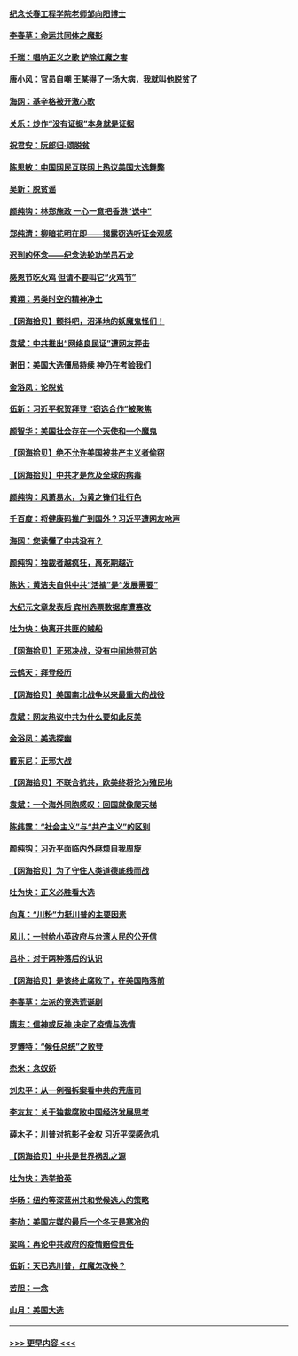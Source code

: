 #### [纪念长春工程学院老师邹向阳博士](../pages/nsc993/n12585390.md?t=12020451) 
#### [李春草：命运共同体之魔影](../pages/nsc993/n12585026.md?t=12020451) 
#### [千瑞：唱响正义之歌 铲除红魔之害](../pages/nsc993/n12585002.md?t=12020451) 
#### [唐小风：官员自嘲 王某得了一场大病，我就叫他脱贫了](../pages/nsc993/n12584981.md?t=12020451) 
#### [海网：基辛格被开激心歌](../pages/nsc993/n12584946.md?t=12020451) 
#### [关乐：炒作“没有证据”本身就是证据](../pages/nsc993/n12583146.md?t=12020451) 
#### [祝君安：阮郎归‧颂脱贫](../pages/nsc993/n12583119.md?t=12020451) 
#### [陈思敏：中国网民互联网上热议美国大选舞弊](../pages/nsc993/n12582845.md?t=12020451) 
#### [吴新：脱贫谣](../pages/nsc993/n12580839.md?t=12020451) 
#### [颜纯钩：林郑施政 一心一意把香港“送中”](../pages/nsc993/n12580805.md?t=12020451) 
#### [郑纯清：柳暗花明在即——揭露窃选听证会观感](../pages/nsc993/n12580795.md?t=12020451) 
#### [迟到的怀念——纪念法轮功学员石龙](../pages/nsc993/n12580245.md?t=12020451) 
#### [感恩节吃火鸡  但请不要叫它“火鸡节”](../pages/nsc993/n12580252.md?t=12020451) 
#### [黄翔：另类时空的精神净土](../pages/nsc993/n12578638.md?t=12020451) 
#### [【网海拾贝】颤抖吧，沼泽地的妖魔鬼怪们！](../pages/nsc993/n12578552.md?t=12020451) 
#### [袁斌：中共推出“网络良民证”遭网友抨击](../pages/nsc993/n12578511.md?t=12020451) 
#### [谢田：美国大选僵局持续 神仍在考验我们](../pages/nsc993/n12577432.md?t=12020451) 
#### [金浴凤：论脱贫](../pages/nsc993/n12576386.md?t=12020451) 
#### [伍新：习近平祝贺拜登 “窃选合作”被聚焦](../pages/nsc993/n12576358.md?t=12020451) 
#### [颜智华：美国社会存在一个天使和一个魔鬼](../pages/nsc993/n12574299.md?t=12020451) 
#### [【网海拾贝】绝不允许美国被共产主义者偷窃](../pages/nsc993/n12573396.md?t=12020451) 
#### [【网海拾贝】中共才是危及全球的病毒](../pages/nsc993/n12571204.md?t=12020451) 
#### [颜纯钩：风萧易水，为黄之锋们壮行色](../pages/nsc993/n12571487.md?t=12020451) 
#### [千百度：将健康码推广到国外？习近平遭网友呛声](../pages/nsc993/n12570808.md?t=12020451) 
#### [海网：您读懂了中共没有？](../pages/nsc993/n12570487.md?t=12020451) 
#### [颜纯钩：独裁者越疯狂，离死期越近](../pages/nsc993/n12569055.md?t=12020451) 
#### [陈达：黄洁夫自供中共“活摘”是“发展需要”](../pages/nsc993/n12568541.md?t=12020451) 
#### [大纪元文章发表后 宾州选票数据库遭篡改](../pages/nsc993/n12568105.md?t=12020451) 
#### [吐为快：快离开共匪的贼船](../pages/nsc993/n12568462.md?t=12020451) 
#### [【网海拾贝】正邪决战，没有中间地带可站](../pages/nsc993/n12568439.md?t=12020451) 
#### [云鹤天：拜登经历](../pages/nsc993/n12567294.md?t=12020451) 
#### [【网海拾贝】美国南北战争以来最重大的战役](../pages/nsc993/n12567247.md?t=12020451) 
#### [袁斌：网友热议中共为什么要如此反美](../pages/nsc993/n12567162.md?t=12020451) 
#### [金浴凤：美选探幽](../pages/nsc993/n12567147.md?t=12020451) 
#### [戴东尼：正邪大战](../pages/nsc993/n12567033.md?t=12020451) 
#### [【网海拾贝】不联合抗共，欧美终将沦为殖民地](../pages/nsc993/n12565068.md?t=12020451) 
#### [袁斌：一个海外同胞感叹：回国就像爬天梯](../pages/nsc993/n12564986.md?t=12020451) 
#### [陈纬霆：“社会主义”与“共产主义”的区别](../pages/nsc993/n12562417.md?t=12020451) 
#### [颜纯钩：习近平面临内外麻烦自我周旋](../pages/nsc993/n12563356.md?t=12020451) 
#### [【网海拾贝】为了守住人类道德底线而战](../pages/nsc993/n12562542.md?t=12020451) 
#### [吐为快：正义必胜看大选](../pages/nsc993/n12561967.md?t=12020451) 
#### [向真：“川粉”力挺川普的主要因素](../pages/nsc993/n12560774.md?t=12020451) 
#### [风儿：一封给小英政府与台湾人民的公开信](../pages/nsc993/n12560581.md?t=12020451) 
#### [吕朴：对于两种落后的认识](../pages/nsc993/n12560492.md?t=12020451) 
#### [【网海拾贝】是该终止腐败了，在美国陷落前](../pages/nsc993/n12559936.md?t=12020451) 
#### [李春草：左派的竞选荒诞剧](../pages/nsc993/n12558380.md?t=12020451) 
#### [隋志：信神或反神 决定了疫情与选情](../pages/nsc993/n12558255.md?t=12020451) 
#### [罗博特：“候任总统”之败登](../pages/nsc993/n12558189.md?t=12020451) 
#### [杰米：念奴娇](../pages/nsc993/n12558174.md?t=12020451) 
#### [刘忠平：从一例强拆案看中共的荒唐司](../pages/nsc993/n12558036.md?t=12020451) 
#### [李友友：关于独裁腐败中国经济发展思考](../pages/nsc993/n12558004.md?t=12020451) 
#### [薛木子：川普对抗影子金权 习近平深感危机](../pages/nsc993/n12557342.md?t=12020451) 
#### [【网海拾贝】中共是世界祸乱之源](../pages/nsc993/n12555353.md?t=12020451) 
#### [吐为快：选举拾英](../pages/nsc993/n12555041.md?t=12020451) 
#### [华旸：纽约等深蓝州共和党候选人的策略](../pages/nsc993/n12554309.md?t=12020451) 
#### [李劼：美国左媒的最后一个冬天是寒冷的](../pages/nsc993/n12552947.md?t=12020451) 
#### [梁鸣：再论中共政府的疫情赔偿责任](../pages/nsc993/n12553012.md?t=12020451) 
#### [伍新：天已选川普，红魔怎改换？](../pages/nsc993/n12552970.md?t=12020451) 
#### [苦胆：一念](../pages/nsc993/n12552957.md?t=12020451) 
#### [山月：美国大选](../pages/nsc993/n12552446.md?t=12020451) 

----
#### [ >>> 更早内容 <<< ](../indexes/nsc993-earlier.md)
